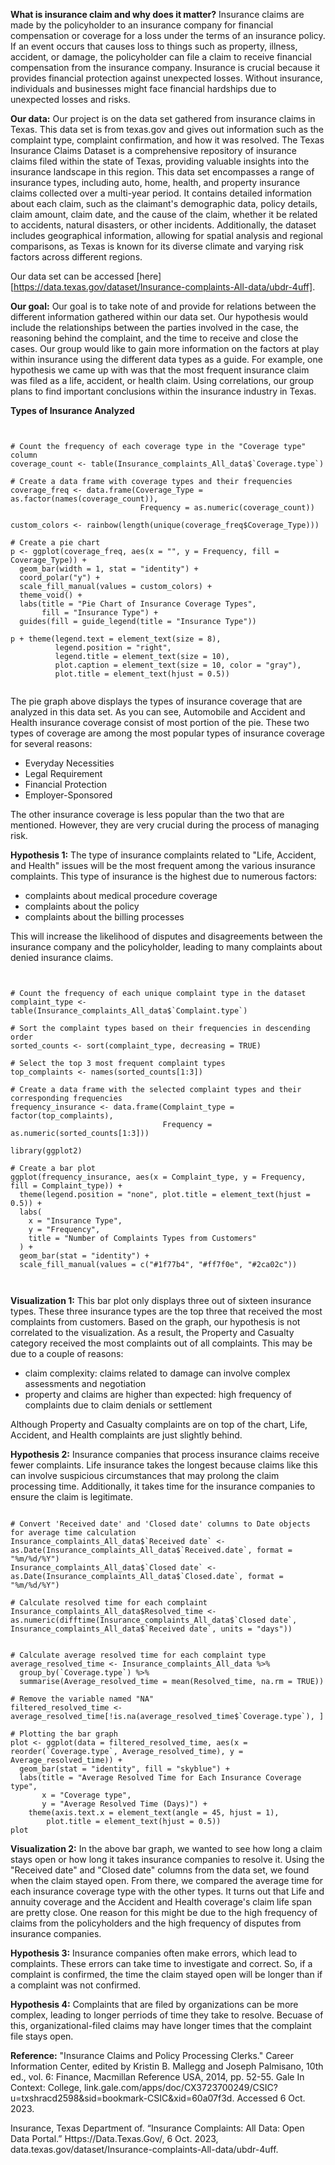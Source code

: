 **What is insurance claim and why does it matter?**
Insurance claims are made by the policyholder to an insurance company for financial compensation or coverage for a loss under the terms of an insurance policy. If an event occurs that causes loss to things such as property, illness, accident, or damage, the policyholder can file a claim to receive financial compensation from the insurance company. Insurance is crucial because it provides financial protection against unexpected losses. Without insurance, individuals and businesses might face financial hardships due to unexpected losses and risks. 


**Our data:**
Our project is on the data set gathered from insurance claims in Texas. This data set is from texas.gov and gives out information such as the complaint type, complaint confirmation, and how it was resolved. The Texas Insurance Claims Dataset is a comprehensive repository of insurance claims filed within the state of Texas, providing valuable insights into the insurance landscape in this region. This data set encompasses a range of insurance types, including auto, home, health, and property insurance claims collected over a multi-year period. It contains detailed information about each claim, such as the claimant's demographic data, policy details, claim amount, claim date, and the cause of the claim, whether it be related to accidents, natural disasters, or other incidents. Additionally, the dataset includes geographical information, allowing for spatial analysis and regional comparisons, as Texas is known for its diverse climate and varying risk factors across different regions.

Our data set can be accessed [here][https://data.texas.gov/dataset/Insurance-complaints-All-data/ubdr-4uff].


**Our goal:**
Our goal is to take note of and provide for relations between the different information gathered within our data set. Our hypothesis would include the relationships between the parties involved in the case, the reasoning behind the complaint, and the time to receive and close the cases. Our group would like to gain more information on the factors at play within insurance using the different data types as a guide. For example, one hypothesis we came up with was that the most frequent insurance claim was filed as a life, accident, or health claim. Using correlations, our group plans to find important conclusions within the insurance industry in Texas.


**Types of Insurance Analyzed**
``` {r}


# Count the frequency of each coverage type in the "Coverage type" column
coverage_count <- table(Insurance_complaints_All_data$`Coverage.type`)

# Create a data frame with coverage types and their frequencies
coverage_freq <- data.frame(Coverage_Type = as.factor(names(coverage_count)),
                             Frequency = as.numeric(coverage_count))

custom_colors <- rainbow(length(unique(coverage_freq$Coverage_Type)))

# Create a pie chart 
p <- ggplot(coverage_freq, aes(x = "", y = Frequency, fill = Coverage_Type)) +
  geom_bar(width = 1, stat = "identity") +
  coord_polar("y") +
  scale_fill_manual(values = custom_colors) +
  theme_void() +
  labs(title = "Pie Chart of Insurance Coverage Types",
       fill = "Insurance Type") +
  guides(fill = guide_legend(title = "Insurance Type"))

p + theme(legend.text = element_text(size = 8),
          legend.position = "right",
          legend.title = element_text(size = 10),
          plot.caption = element_text(size = 10, color = "gray"),
          plot.title = element_text(hjust = 0.5)) 


```
The pie graph above displays the types of insurance coverage that are analyzed in this data set. As you can see, Automobile and Accident and Health insurance coverage consist of most portion of the pie. These two types of coverage are among the most popular types of insurance coverage for several reasons: 

-   Everyday Necessities
-   Legal Requirement
-   Financial Protection
-   Employer-Sponsored

The other insurance coverage is less popular than the two that are mentioned. However, they are very crucial during the process of managing risk. 



**Hypothesis 1:**
The type of insurance complaints related to "Life, Accident, and Health" issues will be the most frequent among the various insurance complaints. This type of insurance is the highest due to numerous factors:

-   complaints about medical procedure coverage
-   complaints about the policy
-   complaints about the billing processes

This will increase the likelihood of disputes and disagreements between the insurance company and the policyholder, leading to many complaints about denied insurance claims. 

```{r}


# Count the frequency of each unique complaint type in the dataset
complaint_type <- table(Insurance_complaints_All_data$`Complaint.type`)

# Sort the complaint types based on their frequencies in descending order
sorted_counts <- sort(complaint_type, decreasing = TRUE)

# Select the top 3 most frequent complaint types
top_complaints <- names(sorted_counts[1:3])

# Create a data frame with the selected complaint types and their corresponding frequencies
frequency_insurance <- data.frame(Complaint_type = factor(top_complaints),
                                  Frequency = as.numeric(sorted_counts[1:3]))

library(ggplot2)

# Create a bar plot
ggplot(frequency_insurance, aes(x = Complaint_type, y = Frequency, fill = Complaint_type)) +
  theme(legend.position = "none", plot.title = element_text(hjust = 0.5)) + 
  labs(
    x = "Insurance Type",
    y = "Frequency",
    title = "Number of Complaints Types from Customers"
  ) + 
  geom_bar(stat = "identity") +
  scale_fill_manual(values = c("#1f77b4", "#ff7f0e", "#2ca02c"))



```
**Visualization 1:** 
This bar plot only displays three out of sixteen insurance types. These three insurance types are the top three that received the most complaints from customers. Based on the graph, our hypothesis is not correlated to the visualization. As a result, the Property and Casualty category received the most complaints out of all complaints. This may be due to a couple of reasons:

-   claim complexity: claims related to damage can involve complex assessments and negotiation
-   property and claims are higher than expected: high frequency of complaints due to claim denials or settlement

Although Property and Casualty complaints are on top of the chart, Life, Accident, and Health complaints are just slightly behind. 
 


**Hypothesis 2:** 
Insurance companies that process insurance claims receive fewer complaints. Life insurance takes the longest because claims like this can involve suspicious circumstances that may prolong the claim processing time. Additionally, it takes time for the insurance companies to ensure the claim is legitimate. 

```{r}

# Convert 'Received date' and 'Closed date' columns to Date objects for average time calculation
Insurance_complaints_All_data$`Received date` <- as.Date(Insurance_complaints_All_data$`Received.date`, format = "%m/%d/%Y")
Insurance_complaints_All_data$`Closed date` <- as.Date(Insurance_complaints_All_data$`Closed.date`, format = "%m/%d/%Y")

# Calculate resolved time for each complaint
Insurance_complaints_All_data$Resolved_time <- as.numeric(difftime(Insurance_complaints_All_data$`Closed date`, Insurance_complaints_All_data$`Received date`, units = "days"))


# Calculate average resolved time for each complaint type
average_resolved_time <- Insurance_complaints_All_data %>%
  group_by(`Coverage.type`) %>%
  summarise(Average_resolved_time = mean(Resolved_time, na.rm = TRUE))

# Remove the variable named "NA" 
filtered_resolved_time <- average_resolved_time[!is.na(average_resolved_time$`Coverage.type`), ]

# Plotting the bar graph
plot <- ggplot(data = filtered_resolved_time, aes(x = reorder(`Coverage.type`, Average_resolved_time), y = Average_resolved_time)) +
  geom_bar(stat = "identity", fill = "skyblue") +
  labs(title = "Average Resolved Time for Each Insurance Coverage type",
       x = "Coverage type",
       y = "Average Resolved Time (Days)") +
    theme(axis.text.x = element_text(angle = 45, hjust = 1),
        plot.title = element_text(hjust = 0.5)) 
plot

```
**Visualization 2:**
In the above bar graph, we wanted to see how long a claim stays open or how long it takes insurance companies to resolve it. Using the "Received date" and "Closed date" columns from the data set, we found when the claim stayed open. From there, we compared the average time for each insurance coverage type with the other types. It turns out that Life and annuity coverage and the Accident and Health coverage's claim life span are pretty close. One reason for this might be due to the high frequency of claims from the policyholders and the high frequency of disputes from insurance companies. 

**Hypothesis 3:**
Insurance companies often make errors, which lead to complaints. These errors can take time to investigate and correct. So, if a complaint is confirmed, the time the claim stayed open will be longer than if a complaint was not confirmed. 

**Hypothesis 4:**
Complaints that are filed by organizations can be more complex, leading to longer perriods of time they take to resolve. Becuase of this, organizational-filed claims may have longer times that the complaint file stays open. 



**Reference:**
"Insurance Claims and Policy Processing Clerks." Career Information Center, edited by Kristin B. Mallegg and Joseph Palmisano, 10th ed., vol. 6: Finance, Macmillan Reference USA, 2014, pp. 52-55. Gale In Context: College, link.gale.com/apps/doc/CX3723700249/CSIC?u=txshracd2598&sid=bookmark-CSIC&xid=60a07f3d. Accessed 6 Oct. 2023.

Insurance, Texas Department of. “Insurance Complaints: All Data: Open Data Portal.” Https://Data.Texas.Gov/, 6 Oct. 2023, data.texas.gov/dataset/Insurance-complaints-All-data/ubdr-4uff. 

